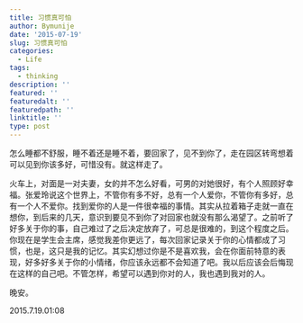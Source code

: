 ```yaml
---
title: 习惯真可怕
author: Bymunije
date: '2015-07-19'
slug: 习惯真可怕
categories:
  - Life
tags:
  - thinking
description: ''
featured: ''
featuredalt: ''
featuredpath: ''
linktitle: ''
type: post
---
```

怎么睡都不舒服，睡不着还是睡不着，要回家了，见不到你了，走在园区转弯想着可以见到你该多好，可惜没有。就这样走了。

  火车上，对面是一对夫妻，女的并不怎么好看，可男的对她很好，有个人照顾好幸福。张爱玲说这个世界上，不管你有多不好，总有一个人爱你，不管你有多好，总有一个人不爱你。找到爱你的人是一件很幸福的事情。其实从拉着箱子走就一直在想你，到后来的几天，意识到要见不到你了对回家也就没有那么渴望了。之前听了好多关于你的事，自己难过了之后决定放弃了，可总是很难的，到这个程度之后。你现在是学生会主席，感觉我差你更远了，每次回家记录关于你的心情都成了习惯，也是，这只是我的记忆。其实幻想过你是不是喜欢我，会在你面前特意的表现，好多好多关于你的小情绪，你应该永远都不会知道了吧。我以后应该会后悔现在这样的自己吧。不管怎样，希望可以遇到你对的人，我也遇到我对的人。

  晚安。

  2015.7.19.01:08